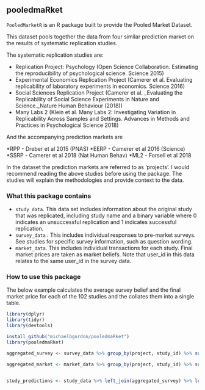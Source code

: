 
## pooledmaRket

`PooledMarketR` is an R package built to provide the Pooled Market
Dataset.

This dataset pools together the data from four similar prediction market
on the results of systematic replication studies.

The systematic replication studies are:

  - Replication Project: Psychology (Open Science Collaboration.
    Estimating the reproducibility of psychological science. Science
    2015)
  - Experimental Economics Replication Project (Camerer et
    al. Evaluating replicability of laboratory experiments in
    economics. Science 2016)
  - Social Sciences Replication Project (Camerer et al. \_Evaluating the
    Replicability of Social Science Experiments in Nature and
    Science.\_Nature Human Behaviour (2018))
  - Many Labs 2 (Klein et al. Many Labs 2: Investigating Variation in
    Replicability Across Samples and Settings. Advances in Methods and
    Practices in Psychological Science 2018)

And the accompanying prediction markets are

*RPP - Dreber et al 2015 (PNAS) *EERP - Camerer et al 2016 (Science)
*SSRP - Camerer et al 2018 (Nat Human Behav) *ML2 - Forsell et al 2018

In the dataset the prediction markets are referred to as ‘projects’. I
would recommend reading the above studies before using the package. The
studies will explain the methodologies and provide context to the data.

### What this package contains

  - `study_data`. This data set includes information about the original
    study that was replicated, including study name and a binary
    variable where 0 indicates an unsuccessful replication and 1
    indicates successful replication.
  - `survey_data` . This includes individual responses to pre-market
    surveys. See studies for specific survey information, such as
    question wording.
  - `market_data`. This includes individual transactions for each study.
    Final market prices are taken as market beliefs. Note that user\_id
    in this data relates to the same user\_id in the survey data.

### How to use this package

The below example calculates the average survey belief and the final
market price for each of the 102 studies and the collates them into a
single table.

``` r
library(dplyr)
library(tidyr)
library(devtools)

install_github("michaelbgordon/pooledmaRket")
library(pooledmaRket)

aggregated_survey <- survey_data %>% group_by(project, study_id) %>% summarise(average_survey_response = mean(response))

aggregated_market <- market_data %>% group_by(project, study_id) %>% summarise(final_market_price = dplyr::last(price))


study_predictions <- study_data %>% left_join(aggregated_survey) %>% left_join(aggregated_market)
```
